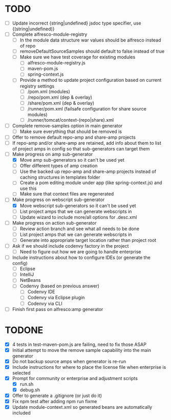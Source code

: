 TODO
====

- [ ] Update incorrect {string|undefined} jsdoc type specifier, use {(string|undefined)}
- [ ] Complete alfresco-module-registry
  - [ ] In the module data structure war values should be alfresco instead of repo
  - [ ] removeDefaultSourceSamples should default to false instead of true
  - [ ] Make sure we have test coverage for existing modules
    - [ ] alfresco-module-registry.js
    - [ ] maven-pom.js
    - [ ] spring-context.js
  - [ ] Provide a method to update project configuration based on current registry settings
    - [ ] /pom.xml (modules)
    - [ ] /repo/pom.xml (dep & overlay)
    - [ ] /share/pom.xml (dep & overlay)
    - [ ] /runner/pom.xml (failsafe configuration for share source modules)
    - [ ] /runner/tomcat/context-(repo|share).xml
- [ ] Complete remove-samples option in main generator
  - [ ] Make sure everything that should be removed is
- [ ] Offer to remove default repo-amp and share-amp projects
- [ ] If repo-amp and/or share-amp are retained, add info about them to list of project amps in config so that sub-generators can target them
- [ ] Make progress on amp sub-generator
  - [x] Move amp sub-generators so it can't be used yet
  - [ ] Offer different types of amp creation
  - [ ] Use the backed up repo-amp and share-amp projects instead of caching structures in templates folder
  - [ ] Create a pom editing module under app (like spring-context.js) and use this
  - [ ] Make sure that context files are regenerated
- [ ] Make progress on webscript sub-generator
  - [x] Move webscript sub-generators so it can't be used yet
  - [ ] List project amps that we can generate webscripts in
  - [ ] Update wizard to include more/all options for .desc.xml
- [ ] Make progress on action sub-generator
  - [ ] Review action branch and see what all needs to be done
  - [ ] List project amps that we can generate webscripts in
  - [ ] Generate into appropriate target location rather than project root
- [ ] Ask if we should include codenvy factory in the project
  - [ ] Need to figure out how we are going to handle enterprise
- [ ] Include instructions about how to configure IDEs (or generate the config)
  - [ ] Eclipse
  - [ ] IntelliJ
  - [ ] NetBeans
  - [ ] Codenvy (based on previous answer)
    - [ ] Codenvy IDE
    - [ ] Codenvy via Eclipse plugin
    - [ ] Codenvy via CLI
- [ ] Finish first pass on alfresco:amp generator

TODONE
======

- [x] 4 tests in test-maven-pom.js are failing, need to fix those ASAP
- [x] Initial attempt to move the remove sample capability into the main generator
- [x] Do not backup source amps when generator is re-run
- [x] Include instructions for where to place the license file when enterprise is selected
- [x] Prompt for community or enterprise and adjustment scripts
  - [x] run.sh
  - [x] debug.sh
- [x] Offer to generate a .gitignore (or just do it)
- [x] Fix npm test after adding npm run fixme
- [x] Update module-context.xml so generated beans are automatically included
